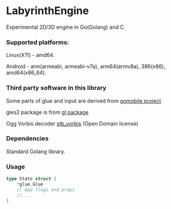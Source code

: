 # LabyrinthEngine

Experimental 2D/3D engine in Go(Golang) and C.

### Supported platforms:
Linux(X11) - amd64.

Android - arm(armeabi, armeabi-v7a), arm64(armv8a), 386(x86), amd64(x86_64).

### Third party software in this library
Some parts of glue and input are derived from [gomobile project](https://github.com/golang/mobile)

gles2 package is from [gl package](https://github.com/goxjs/gl)

Ogg Vorbis decoder [stb_vorbis](http://nothings.org/stb_vorbis/) (Open Domain license)

### Dependencies 
Standard Golang library.

### Usage

```go
type State struct {
	*glue.Glue
	// App flags and props
	// ...
}

```
